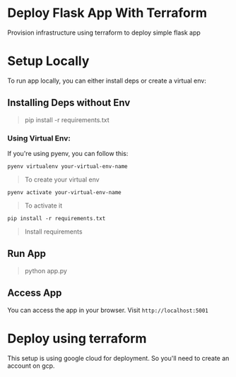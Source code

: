 # Deploy Flask App With Terraform
Provision infrastructure using terraform to deploy simple flask app

# Setup Locally
To run app locally, you can either install deps or create a virtual env:

## Installing Deps without Env
> pip install -r requirements.txt

### Using Virtual Env:
If you're using pyenv, you can follow this:

`pyenv virtualenv your-virtual-env-name` 
> To create your virtual env

`pyenv activate your-virtual-env-name`
> To activate it

`pip install -r requirements.txt`
> Install requirements

## Run App
> python app.py


## Access App
You can access the app in your browser. Visit `http://localhost:5001`


# Deploy using terraform
This setup is using google cloud for deployment. So you'll need to create an account on gcp.
